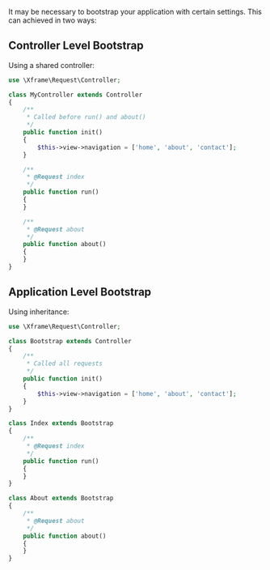 It may be necessary to bootstrap your application with certain settings.
This can achieved in two ways:

## Controller Level Bootstrap

Using a shared controller:

```php
use \Xframe\Request\Controller;

class MyController extends Controller
{
    /**
     * Called before run() and about()
     */
    public function init()
    {
        $this->view->navigation = ['home', 'about', 'contact'];
    }

    /**
     * @Request index
     */
    public function run()
    {
    }

    /**
     * @Request about
     */
    public function about()
    {
    }
}
```

## Application Level Bootstrap

Using inheritance:

```php
use \Xframe\Request\Controller;

class Bootstrap extends Controller
{
    /**
     * Called all requests
     */
    public function init()
    {
        $this->view->navigation = ['home', 'about', 'contact'];
    }
}

class Index extends Bootstrap
{
    /**
     * @Request index
     */
    public function run()
    {
    }
}

class About extends Bootstrap
{
    /**
     * @Request about
     */
    public function about()
    {
    }
}
```
